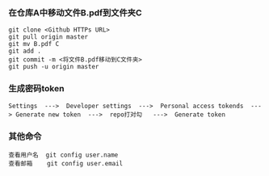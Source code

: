 
### 在仓库A中移动文件B.pdf到文件夹C
```
git clone <Github HTTPs URL>
git pull origin master
git mv B.pdf C
git add .
git commit -m <将文件B.pdf移动到C文件夹>
git push -u origin master
```

### 生成密码token
```
Settings  --->  Developer settings  --->  Personal access tokends  ---> Generate new token  --->  repo打对勾   --->  Generate token
```

### 其他命令
```
查看用户名  git config user.name
查看邮箱    git config user.email
```
